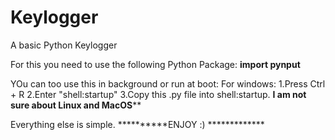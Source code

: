 # Keylogger
A basic Python Keylogger

For this you need to use the following Python Package:
******import pynput******

YOu can too use this in background or run at boot:
For windows:
1.Press Ctrl + R
2.Enter "shell:startup"
3.Copy this .py file into shell:startup.
******I am not sure about Linux and MacOS********

Everything else is simple.
**********ENJOY :) *************


